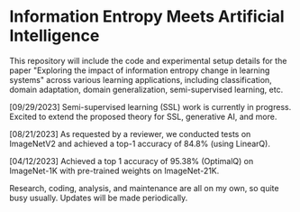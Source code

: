 # Information Entropy Meets Artificial Intelligence
This repository will include the code and experimental setup details for the paper "Exploring the impact of information entropy change in learning systems" across various learning applications, including classification, domain adaptation, domain generalization, semi-supervised learning, etc.

[09/29/2023] Semi-supervised learning (SSL) work is currently in progress. Excited to extend the proposed theory for SSL, generative AI, and more.

[08/21/2023] As requested by a reviewer, we conducted tests on ImageNetV2 and achieved a top-1 accuracy of 84.8% (using LinearQ). 

[04/12/2023] Achieved a top 1 accuracy of 95.38% (OptimalQ) on ImageNet-1K with pre-trained weights on ImageNet-21K.

Research, coding, analysis, and maintenance are all on my own, so quite busy usually. Updates will be made periodically.
